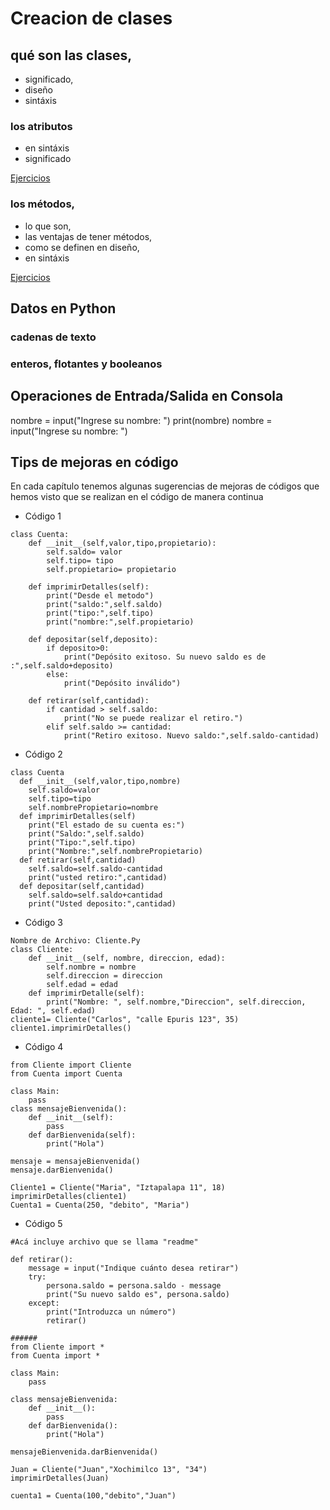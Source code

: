 # Creacion de clases
## qué son las clases, 
- significado,
- diseño
- sintáxis
### los atributos
- en sintáxis
- significado
  
[Ejercicios](ejercicio1-operadorPunto/README.txt)

### los métodos, 
- lo que son,
- las ventajas de tener métodos,
- como se definen en diseño,
- en sintáxis
 
[Ejercicios](ejercicio2-metodosVSMain/README.txt)

## Datos en Python

### cadenas de texto
### enteros, flotantes y booleanos

## Operaciones de Entrada/Salida en Consola

nombre = input("Ingrese su nombre: ")
print(nombre)
nombre = input("Ingrese su nombre: ")

## Tips de mejoras en código

En cada capítulo tenemos algunas sugerencias de mejoras de códigos que hemos visto que se realizan en el código de manera continua

- Código 1
```python:
class Cuenta:
    def __init__(self,valor,tipo,propietario):
        self.saldo= valor
        self.tipo= tipo
        self.propietario= propietario
    
    def imprimirDetalles(self):
        print("Desde el metodo")
        print("saldo:",self.saldo)
        print("tipo:",self.tipo)
        print("nombre:",self.propietario)
        
    def depositar(self,deposito):
        if deposito>0:
            print("Depósito exitoso. Su nuevo saldo es de :",self.saldo+deposito)
        else:
            print("Depósito inválido") 
        
    def retirar(self,cantidad):
        if cantidad > self.saldo:
            print("No se puede realizar el retiro.")
        elif self.saldo >= cantidad:
            print("Retiro exitoso. Nuevo saldo:",self.saldo-cantidad)
```
- Código 2
```python:
class Cuenta
  def __init__(self,valor,tipo,nombre)
    self.saldo=valor
    self.tipo=tipo 
    self.nombrePropietario=nombre
  def imprimirDetalles(self)
    print("El estado de su cuenta es:")
    print("Saldo:",self.saldo)
    print("Tipo:",self.tipo)
    print("Nombre:",self.nombrePropietario)
  def retirar(self,cantidad)
    self.saldo=self.saldo-cantidad
    print("usted retiro:",cantidad)
  def depositar(self,cantidad)
    self.saldo=self.saldo+cantidad
    print("Usted deposito:",cantidad)
```

- Código 3
```python:
Nombre de Archivo: Cliente.Py
class Cliente: 
    def __init__(self, nombre, direccion, edad):
        self.nombre = nombre
        self.direccion = direccion
        self.edad = edad
    def imprimirDetalle(self): 
        print("Nombre: ", self.nombre,"Direccion", self.direccion, Edad: ", self.edad)
cliente1= Cliente("Carlos", "calle Epuris 123", 35)
cliente1.imprimirDetalles()
```

- Código 4
```python:
from Cliente import Cliente
from Cuenta import Cuenta

class Main: 
    pass
class mensajeBienvenida(): 
    def __init__(self):
        pass
    def darBienvenida(self): 
        print("Hola")
        
mensaje = mensajeBienvenida()
mensaje.darBienvenida()

Cliente1 = Cliente("Maria", "Iztapalapa 11", 18)
imprimirDetalles(cliente1)
Cuenta1 = Cuenta(250, "debito", "Maria")
```

- Código 5
```python:
#Acá incluye archivo que se llama "readme"

def retirar():
    message = input("Indique cuánto desea retirar")
    try:
        persona.saldo = persona.saldo - message
        print("Su nuevo saldo es", persona.saldo)
    except:
        print("Introduzca un número")
        retirar()

######
from Cliente import *
from Cuenta import *

class Main:
    pass

class mensajeBienvenida:
    def __init__():
        pass
    def darBienvenida():
        print("Hola")

mensajeBienvenida.darBienvenida()

Juan = Cliente("Juan","Xochimilco 13", "34")
imprimirDetalles(Juan)

cuenta1 = Cuenta(100,"debito","Juan")
```
